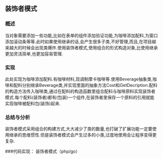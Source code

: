 ## 装饰者模式

### 概述
当对象需要添加一些功能,比如在表单的组件添加验证功能,为咖啡添加配料,为窗口添加滚动条等等.此时如果使用继承的话,会产生很多子类,不好管理,而且,在项目越来越大的时候会出现类爆炸.使用装饰者模式,使用组合的形式构造对象,比使用继承更加灵活简单,也更加容易管理.

### 实现
此处实现为咖啡添加配料.有咖啡材料,现调制摩卡咖啡等.使用Beverage抽象类,咖啡和配料分别继承Beverage类,并实现里面的抽象方法Cost和GetDecription.配料的构造方法传入咖啡类,通过在配料的构造函数里组合配料与咖啡原料实现装饰者模式.每个配料(装饰者)都有(包装)一个组件,在装饰者里保存一个原料的引用就能实现咖啡被配料包(装饰)起来.

### 总结与分析
装饰者模式采用组合的构建方式,大大减少了类的数量,也打破了扩展功能一定要使用继承的思维惯性.但是装饰者模式会产生过多的小类,过度地使用会让程序变得更复杂.

###代码实现：
装饰者模式（php/go）

